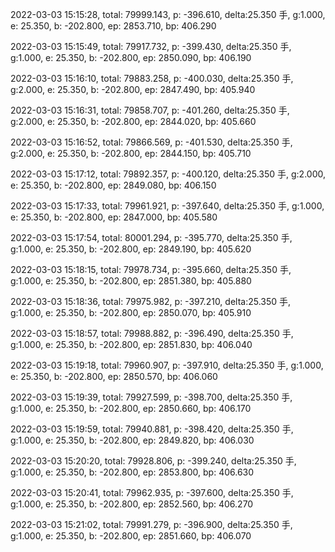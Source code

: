 2022-03-03 15:15:28, total: 79999.143, p: -396.610, delta:25.350 手, g:1.000, e: 25.350, b: -202.800, ep: 2853.710, bp: 406.290

2022-03-03 15:15:49, total: 79917.732, p: -399.430, delta:25.350 手, g:1.000, e: 25.350, b: -202.800, ep: 2850.090, bp: 406.190

2022-03-03 15:16:10, total: 79883.258, p: -400.030, delta:25.350 手, g:2.000, e: 25.350, b: -202.800, ep: 2847.490, bp: 405.940

2022-03-03 15:16:31, total: 79858.707, p: -401.260, delta:25.350 手, g:2.000, e: 25.350, b: -202.800, ep: 2844.020, bp: 405.660

2022-03-03 15:16:52, total: 79866.569, p: -401.530, delta:25.350 手, g:2.000, e: 25.350, b: -202.800, ep: 2844.150, bp: 405.710

2022-03-03 15:17:12, total: 79892.357, p: -400.120, delta:25.350 手, g:2.000, e: 25.350, b: -202.800, ep: 2849.080, bp: 406.150

2022-03-03 15:17:33, total: 79961.921, p: -397.640, delta:25.350 手, g:1.000, e: 25.350, b: -202.800, ep: 2847.000, bp: 405.580

2022-03-03 15:17:54, total: 80001.294, p: -395.770, delta:25.350 手, g:1.000, e: 25.350, b: -202.800, ep: 2849.190, bp: 405.620

2022-03-03 15:18:15, total: 79978.734, p: -395.660, delta:25.350 手, g:1.000, e: 25.350, b: -202.800, ep: 2851.380, bp: 405.880

2022-03-03 15:18:36, total: 79975.982, p: -397.210, delta:25.350 手, g:1.000, e: 25.350, b: -202.800, ep: 2850.070, bp: 405.910

2022-03-03 15:18:57, total: 79988.882, p: -396.490, delta:25.350 手, g:1.000, e: 25.350, b: -202.800, ep: 2851.830, bp: 406.040

2022-03-03 15:19:18, total: 79960.907, p: -397.910, delta:25.350 手, g:1.000, e: 25.350, b: -202.800, ep: 2850.570, bp: 406.060

2022-03-03 15:19:39, total: 79927.599, p: -398.700, delta:25.350 手, g:1.000, e: 25.350, b: -202.800, ep: 2850.660, bp: 406.170

2022-03-03 15:19:59, total: 79940.881, p: -398.420, delta:25.350 手, g:1.000, e: 25.350, b: -202.800, ep: 2849.820, bp: 406.030

2022-03-03 15:20:20, total: 79928.806, p: -399.240, delta:25.350 手, g:1.000, e: 25.350, b: -202.800, ep: 2853.800, bp: 406.630

2022-03-03 15:20:41, total: 79962.935, p: -397.600, delta:25.350 手, g:1.000, e: 25.350, b: -202.800, ep: 2852.560, bp: 406.270

2022-03-03 15:21:02, total: 79991.279, p: -396.900, delta:25.350 手, g:1.000, e: 25.350, b: -202.800, ep: 2851.660, bp: 406.070